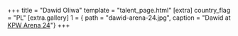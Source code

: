 +++
title = "Dawid Oliwa"
template = "talent_page.html"
[extra]
country_flag = "PL"
[extra.gallery]
1 = { path = "dawid-arena-24.jpg", caption = "Dawid at [KPW Arena 24](@/e/kpw/2024-02-16-kpw-arena-24-zagrozenie-lawinowe.md)"}
+++

